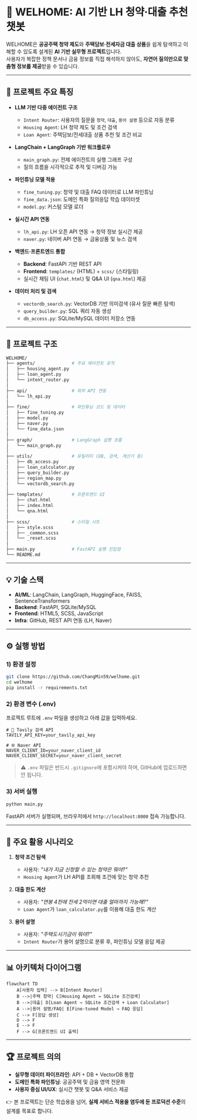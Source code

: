 # 🏡 WELHOME: AI 기반 LH 청약·대출 추천 챗봇

WELHOME은 **공공주택 청약 제도**와 **주택담보·전세자금 대출 상품**을 쉽게 탐색하고 이해할 수 있도록 설계된 **AI 기반 실무형 프로젝트**입니다.  
사용자가 복잡한 정책 문서나 금융 정보를 직접 해석하지 않아도, **자연어 질의만으로 맞춤형 정보를 제공**받을 수 있습니다.

---

## 🚀 프로젝트 주요 특징

- **LLM 기반 다중 에이전트 구조**
  - `Intent Router`: 사용자의 질문을 `청약`, `대출`, `용어 설명` 등으로 자동 분류
  - `Housing Agent`: LH 청약 제도 및 조건 검색
  - `Loan Agent`: 주택담보/전세대출 상품 추천 및 조건 비교

- **LangChain + LangGraph 기반 워크플로우**
  - `main_graph.py`: 전체 에이전트의 실행 그래프 구성
  - 질의 흐름을 시각적으로 추적 및 디버깅 가능

- **파인튜닝 모델 적용**
  - `fine_tuning.py`: 청약 및 대출 FAQ 데이터로 LLM 파인튜닝
  - `fine_data.json`: 도메인 특화 질의응답 학습 데이터셋
  - `model.py`: 커스텀 모델 로더

- **실시간 API 연동**
  - `lh_api.py`: LH 오픈 API 연동 → 청약 정보 실시간 제공
  - `naver.py`: 네이버 API 연동 → 금융상품 및 뉴스 검색

- **백엔드·프론트엔드 통합**
  - **Backend**: FastAPI 기반 REST API
  - **Frontend**: `templates/` (HTML) + `scss/` (스타일링)
  - 실시간 채팅 UI (`chat.html`) 및 Q&A UI (`qna.html`) 제공

- **데이터 처리 및 검색**
  - `vectordb_search.py`: VectorDB 기반 의미검색 (유사 질문 빠른 탐색)
  - `query_builder.py`: SQL 쿼리 자동 생성
  - `db_access.py`: SQLite/MySQL 데이터 저장소 연동

---

## 📂 프로젝트 구조

```bash
WELHOME/
├── agents/              # 주요 에이전트 로직
│   ├── housing_agent.py
│   ├── loan_agent.py
│   └── intent_router.py
│
├── api/                 # 외부 API 연동
│   └── lh_api.py
│
├── fine/                # 파인튜닝 코드 및 데이터
│   ├── fine_tuning.py
│   ├── model.py
│   ├── naver.py
│   └── fine_data.json
│
├── graph/               # LangGraph 실행 흐름
│   └── main_graph.py
│
├── utils/               # 유틸리티 (DB, 검색, 계산기 등)
│   ├── db_access.py
│   ├── loan_calculator.py
│   ├── query_builder.py
│   ├── region_map.py
│   └── vectordb_search.py
│
├── templates/           # 프론트엔드 UI
│   ├── chat.html
│   ├── index.html
│   └── qna.html
│
├── scss/                # 스타일 시트
│   ├── style.scss
│   ├── _common.scss
│   └── _reset.scss
│
├── main.py              # FastAPI 실행 진입점
└── README.md
```

---

## 💡 기술 스택

- **AI/ML**: LangChain, LangGraph, HuggingFace, FAISS, SentenceTransformers
- **Backend**: FastAPI, SQLite/MySQL
- **Frontend**: HTML5, SCSS, JavaScript
- **Infra**: GitHub, REST API 연동 (LH, Naver)

---

## ⚙️ 실행 방법

### 1) 환경 설정
```bash
git clone https://github.com/ChangMin59/welhome.git
cd welhome
pip install -r requirements.txt
```

### 2) 환경 변수 (.env)
프로젝트 루트에 `.env` 파일을 생성하고 아래 값을 입력하세요.

```env
# 🔎 Tavily 검색 API
TAVILY_API_KEY=your_tavily_api_key

# 🌐 Naver API
NAVER_CLIENT_ID=your_naver_client_id
NAVER_CLIENT_SECRET=your_naver_client_secret
```

> ⚠️ `.env` 파일은 반드시 `.gitignore`에 포함시켜야 하며, GitHub에 업로드하면 안 됩니다.

### 3) 서버 실행
```bash
python main.py
```

FastAPI 서버가 실행되며, 브라우저에서 `http://localhost:8000` 접속 가능합니다.

---

## 📌 주요 활용 시나리오

1. **청약 조건 탐색**  
   - 사용자: *"내가 지금 신청할 수 있는 청약은 뭐야?"*  
   - `Housing Agent`가 LH API를 조회해 조건에 맞는 청약 추천

2. **대출 한도 계산**  
   - 사용자: *"연봉 4천에 전세 2억이면 대출 얼마까지 가능해?"*  
   - `Loan Agent`가 `loan_calculator.py`를 이용해 대출 한도 계산

3. **용어 설명**  
   - 사용자: *"주택도시기금이 뭐야?"*  
   - `Intent Router`가 용어 설명으로 분류 후, 파인튜닝 모델 응답 제공

---

## 📊 아키텍처 다이어그램

```mermaid
flowchart TD
    A[사용자 입력] --> B[Intent Router]
    B -->|주택 청약| C[Housing Agent → SQLite 조건검색]
    B -->|대출| D[Loan Agent → SQLite 조건검색 + Loan Calculator]
    A -->|용어 설명/FAQ| E[Fine-tuned Model → FAQ 응답]
    C --> F[응답 생성]
    D --> F
    E --> F
    F --> G[프론트엔드 UI 출력]
```

---

## 🏆 프로젝트 의의

- **실무형 데이터 파이프라인**: API + DB + VectorDB 통합  
- **도메인 특화 파인튜닝**: 공공주택 및 금융 영역 전문화  
- **사용자 중심 UI/UX**: 실시간 챗봇 및 Q&A 서비스 제공  

👉 본 프로젝트는 단순 학습용을 넘어, **실제 서비스 적용을 염두에 둔 프로덕션 수준**의 설계를 목표로 합니다.
